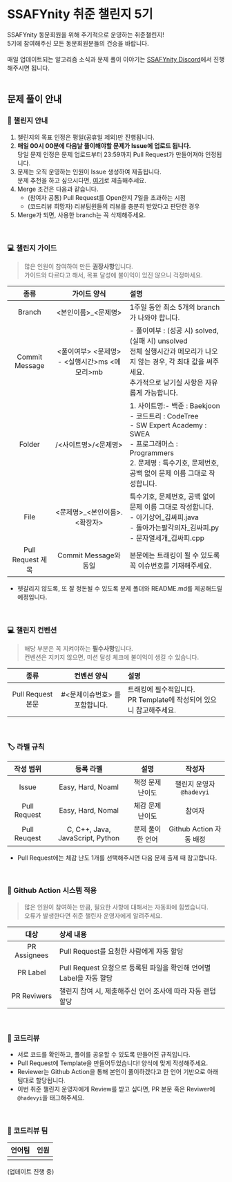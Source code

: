 # SSAFYnity 취준 챌린지 5기

SSAFYnity 동문회원을 위해 주기적으로 운영하는 취준챌린지! <br>
5기에 참여해주신 모든 동문회원분들의 건승을 바랍니다. <br>
<br>
매일 업데이트되는 알고리즘 소식과 문제 풀이 이야기는 [SSAFYnity Discord](https://cafe.naver.com/ssafynity/862)에서 진행해주시면 됩니다.<br>
<br>

## 문제 풀이 안내

### 📝 챌린지 안내
1. 챌린지의 목표 인정은 평일(공휴일 제외)만 진행됩니다.
2. **매일 00시 00분에 다음날 풀이해야할 문제가 Issue에 업로드 됩니다.** <br>
당일 문제 인정은 문제 업로드부터 23:59까지 Pull Request가 만들어져야 인정됩니다. 
1. 문제는 오직 운영하는 인원이 Issue 생성하여 제출됩니다.<br>문제 추천을 하고 싶으시다면, [여기](https://forms.gle/MwiedpiQ3AbVn8na6)로 제출해주세요.
2. Merge 조건은 다음과 같습니다.
   - (참여자 공통) Pull Request를 Open한지 7일을 초과하는 시점
   - (코드리뷰 희망자) 리뷰팀원들의 리뷰를 충분히 받았다고 판단한 경우
3. Merge가 되면, 사용한 branch는 꼭 삭제해주세요.

<br> 

### 💻 챌린지 가이드
> 많은 인원이 참여하여 만든 **권장사항**입니다.<br>
> 가이드와 다르다고 해서, 목표 달성에 불이익이 있진 않으니 걱정마세요.

| 종류 | 가이드 양식 | 설명 |
| :---: | :---: | :--- |
| Branch | <본인이름>_<문제명> | 1주일 동안 최소 5개의 branch가 나와야 합니다. |
| Commit Message | <풀이여부> <문제명> - <실행시간>ms <메모리>mb | - 풀이여부 : (성공 시) solved, (실패 시) unsolved<br>전체 실행시간과 메모리가 나오지 않는 경우, 각 최대 값을 써주세요.<br>추가적으로 남기실 사항은 자유롭게 가능합니다. |
| Folder | /<사이트명>/<문제명> | 1. 사이트명:- 백준 : Baekjoon<br>- 코드트리 : CodeTree<br>- SW Expert Academy : SWEA<br>- 프로그래머스 : Programmers<br>2. 문제명 : 특수기호, 문제번호, 공백 없이 문제 이름 그대로 작성합니다. |
| File | <문제명>_<본인이름>.<확장자> | 특수기호, 문제번호, 공백 없이 문제 이름 그대로 작성합니다.<br>- 아기상어_김싸피.java<br>- 돌아가는팔각의자_김싸피.py<br>- 문자열세개_김싸피.cpp |
| Pull Request 제목 | Commit Message와 동일 | 본문에는 트래킹이 될 수 있도록 꼭 이슈번호를 기재해주세요. |
* 헷갈리지 않도록, 또 잘 정돈될 수 있도록 문제 폴더와 README.md를 제공해드릴 예정입니다.

<br> 

### 💻 챌린지 컨벤션
> 해당 부분은 꼭 지켜야하는 **필수사항**입니다.<br>
> 컨벤션은 지키지 않으면, 미션 달성 체크에 불이익이 생길 수 있습니다.

| 종류 | 컨벤션 양식 | 설명 |
| :---: | :---: | :- |
| Pull Request 본문 | #<문제이슈번호> 를 포함합니다. | 트래킹에 필수적입니다.<br>PR Template에 작성되어 있으니 참고해주세요.|


<br> 

### 🏷️ 라벨 규칙
| 작성 범위 | 등록 라벨 | 설명 | 작성자 |
| :----: | :---: | :---:| :---:|
| Issue | Easy, Hard, Noaml | 책정 문제 난이도 | 챌린지 운영자 `@hadevyi`
| Pull Request | Easy, Hard, Nomal | 체감 문제 난이도 | 참여자 |
| Pull Reuqest | C, C++, Java, JavaScript, Python | 문제 풀이한 언어 | Github Action 자동 배정 |
- Pull Request에는 체감 난도 1개를 선택해주시면 다음 문제 출제 때 참고합니다.


<br>

### 🤖 Github Action 시스템 적용
> 많은 인원이 참여하는 만큼, 필요한 사항에 대해서는 자동화에 힘썼습니다.<br>
> 오류가 발생한다면 취준 챌린자 운영자에게 알려주세요.

| 대상 | 상세 내용 |
|:--:|:--|
|PR Assignees | Pull Request를 요청한 사람에게 자동 할당 |
|PR Label | Pull Request 요청으로 등록된 파일을 확인해 언어별 Label을 자동 할당 |
|PR Reviwers | 챌린지 참여 시, 제출해주신 언어 조사에 따라 자동 랜덤 할당 |

<br> 

### 📃 코드리뷰
- 서로 코드를 확인하고, 풀이를 공유할 수 있도록 만들어진 규칙입니다.
- Pull Request에 Template을 만들어두었습니다! 양식에 맞게 작성해주세요.
- Reviewer는 Github Action을 통해 본인이 풀이하겠다고 한 언어 기반으로 아래 팀대로 할당됩니다.
- 이번 취준 챌린지 운영자에게 Review를 받고 싶다면, PR 본문 혹은 Reviwer에 `@hadevyi`을 태그해주세요.

<br>

### 👥 코드리뷰 팀
| 언어팀 | 인원 |
| :---: | :---|
|||

(업데이트 진행 중)
